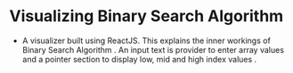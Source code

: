 # Visualizing Binary Search Algorithm 

- A visualizer built using ReactJS. This explains the inner workings of Binary Search Algorithm . An input text is provider to enter
array values and a pointer section to display low, mid and high index values . 
